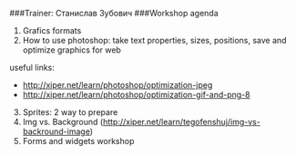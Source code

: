 ###Trainer: Станислав Зубович
###Workshop agenda

1. Grafics formats
2. How to use photoshop: take text properties, sizes, positions, save and optimize graphics for web
  
  useful links:
  * http://xiper.net/learn/photoshop/optimization-jpeg
  * http://xiper.net/learn/photoshop/optimization-gif-and-png-8

3. Sprites: 2 way to prepare
4. Img vs. Background (http://xiper.net/learn/tegofenshuj/img-vs-backround-image)
5. Forms and widgets workshop